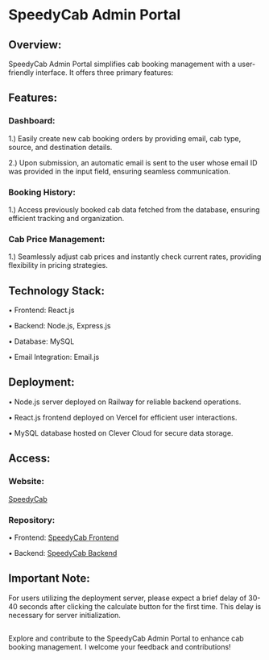 # SpeedyCab Admin Portal
## Overview:
  SpeedyCab Admin Portal simplifies cab booking management with a user-friendly interface. It offers three primary features:
## Features:

### Dashboard:

1.) Easily create new cab booking orders by providing email, cab type, source, and destination details.

2.) Upon submission, an automatic email is sent to the user whose email ID was provided in the input field, ensuring seamless communication.

### Booking History:
1.) Access previously booked cab data fetched from the database, ensuring efficient tracking and organization.

### Cab Price Management:

1.) Seamlessly adjust cab prices and instantly check current rates, providing flexibility in pricing strategies.

## Technology Stack:
• Frontend: React.js

• Backend: Node.js, Express.js

• Database: MySQL

• Email Integration: Email.js
## Deployment:

• Node.js server deployed on Railway for reliable backend operations.

• React.js frontend deployed on Vercel for efficient user interactions.

• MySQL database hosted on Clever Cloud for secure data storage.
## Access:
### Website:
  [SpeedyCab](https://cab-frontend-seven.vercel.app/)
### Repository:

  • Frontend: [SpeedyCab Frontend](https://github.com/himanshu9699/cab-frontend)

  • Backend:  [SpeedyCab Backend](https://github.com/himanshu9699/cab-backend)

## Important Note:

For users utilizing the deployment server, please expect a brief delay of 30-40 seconds after clicking the calculate button for the first time. This delay is necessary for server initialization.
##
Explore and contribute to the SpeedyCab Admin Portal to enhance cab booking management. I welcome your feedback and contributions!
